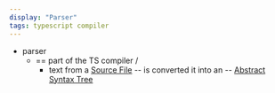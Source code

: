 ```yaml
---
display: "Parser"
tags: typescript compiler
---
```


* parser
  * == part of the TS compiler /
    * text from a [Source File](#source-file) -- is converted it into an -- [Abstract Syntax Tree](#abstract-syntax-tree)
